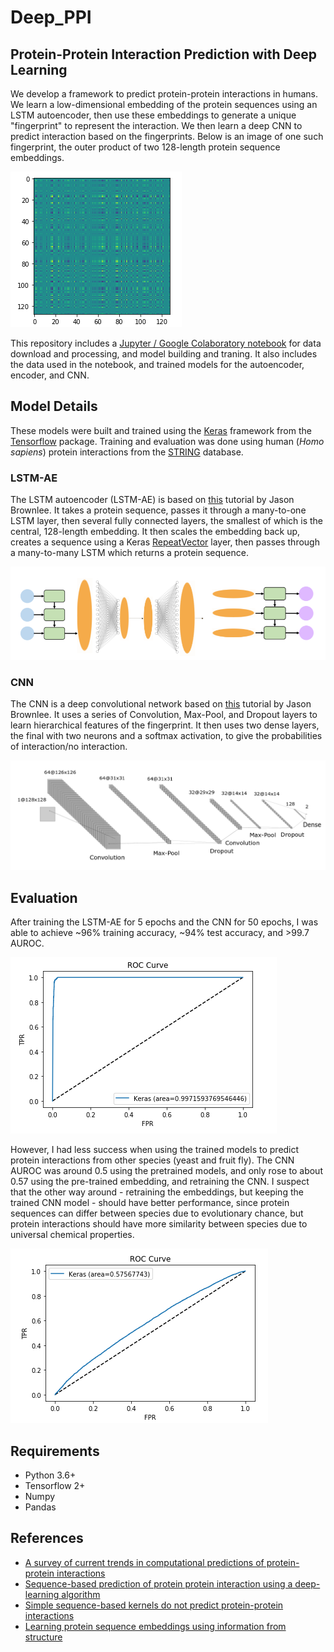 # Deep_PPI
## Protein-Protein Interaction Prediction with Deep Learning

We develop a framework to predict protein-protein interactions in humans. We learn a low-dimensional embedding of the protein sequences using an LSTM autoencoder, then use these embeddings to generate a unique "fingerprint" to represent the interaction. We then learn a deep CNN to predict interaction based on the fingerprints. Below is an image of one such fingerprint, the outer product of two 128-length protein sequence embeddings.

![PPI fingerprint](img/interactionFingerprint1.PNG)

This repository includes a [Jupyter / Google Colaboratory notebook](https://github.com/samsledje/Deep_PPI/blob/master/PPI_Intro2DeepLearning.ipynb) for data download and processing, and model building and traning. It also includes the data used in the notebook, and trained models for the autoencoder, encoder, and CNN.

## Model Details

These models were built and trained using the [Keras](https://keras.io/) framework from the [Tensorflow](https://www.tensorflow.org/) package. Training and evaluation was done using human (*Homo sapiens*) protein interactions from the [STRING](https://string-db.org/) database.

### LSTM-AE
The LSTM autoencoder (LSTM-AE) is based on [this](https://machinelearningmastery.com/lstm-autoencoders/) tutorial by Jason Brownlee. It takes a protein sequence, passes it through a many-to-one LSTM layer, then several fully connected layers, the smallest of which is the central, 128-length embedding. It then scales the embedding back up, creates a sequence using a Keras [RepeatVector](https://www.tensorflow.org/api_docs/python/tf/keras/layers/RepeatVector) layer, then passes through a many-to-many LSTM which returns a protein sequence.

![LSTM-AE](img/LSTM_AE_Arch.png)

### CNN
The CNN is a deep convolutional network based on [this](https://machinelearningmastery.com/object-recognition-convolutional-neural-networks-keras-deep-learning-library/) tutorial by Jason Brownlee. It uses a series of Convolution, Max-Pool, and Dropout layers to learn hierarchical features of the fingerprint. It then uses two dense layers, the final with two neurons and a softmax activation, to give the probabilities of interaction/no interaction.

![CNN](img/CNN_Arch.png)

## Evaluation

After training the LSTM-AE for 5 epochs and the CNN for 50 epochs, I was able to achieve ~96% training accuracy, ~94% test accuracy, and >99.7 AUROC.

![ROC Curve](img/PPI_AUC.PNG)

However, I had less success when using the trained models to predict protein interactions from other species (yeast and fruit fly). The CNN AUROC was around 0.5 using the pretrained models, and only rose to about 0.57 using the pre-trained embedding, and retraining the CNN. I suspect that the other way around - retraining the embeddings, but keeping the trained CNN model - should have better performance, since protein sequences can differ between species due to evolutionary chance, but
protein interactions should have more similarity between species due to universal chemical properties.

![Yeast/Fly ROC Curve](img/yeastFly_AUC.png)

## Requirements

- Python 3.6+
- Tensorflow 2+
- Numpy
- Pandas

## References

- [A survey of current trends in computational predictions of protein-protein interactions](https://link.springer.com/article/10.1007/s11704-019-8232-z)
- [Sequence-based prediction of protein protein interaction using a deep-learning algorithm](https://bmcbioinformatics.biomedcentral.com/articles/10.1186/s12859-017-1700-2)
- [Simple sequence-based kernels do not predict protein-protein interactions](https://www.ncbi.nlm.nih.gov/pubmed/20801913)
- [Learning protein sequence embeddings using information from structure](https://github.com/tbepler/protein-sequence-embedding-iclr2019)
